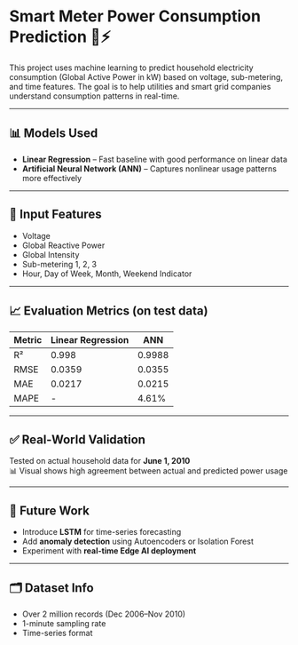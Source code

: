 # Smart Meter Power Consumption Prediction 🔌⚡

This project uses machine learning to predict household electricity consumption (Global Active Power in kW) based on voltage, sub-metering, and time features. The goal is to help utilities and smart grid companies understand consumption patterns in real-time.

---

## 📊 Models Used
- **Linear Regression** – Fast baseline with good performance on linear data
- **Artificial Neural Network (ANN)** – Captures nonlinear usage patterns more effectively

---

## 🧠 Input Features
- Voltage
- Global Reactive Power
- Global Intensity
- Sub-metering 1, 2, 3
- Hour, Day of Week, Month, Weekend Indicator

---

## 📈 Evaluation Metrics (on test data)
| Metric | Linear Regression | ANN |
|--------|-------------------|-----|
| R²     | 0.998             | 0.9988 |
| RMSE   | 0.0359            | 0.0355 |
| MAE    | 0.0217            | 0.0215 |
| MAPE   | -                 | 4.61% |

---

## ✅ Real-World Validation
Tested on actual household data for **June 1, 2010**  
📊 Visual shows high agreement between actual and predicted power usage

---

## 🔧 Future Work
- Introduce **LSTM** for time-series forecasting
- Add **anomaly detection** using Autoencoders or Isolation Forest
- Experiment with **real-time Edge AI deployment**

---

## 🗂️ Dataset Info
- Over 2 million records (Dec 2006–Nov 2010)
- 1-minute sampling rate
- Time-series format